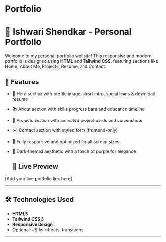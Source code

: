 
# Portfolio
# 💼 Ishwari Shendkar - Personal Portfolio

Welcome to my personal portfolio website! This responsive and modern portfolio is designed using **HTML** and **Tailwind CSS**, featuring sections like Home, About Me, Projects, Resume, and Contact.



## 🚀 Features

- 🎯 Hero section with profile image, short intro, social icons & download resume
- 📚 About section with skills progress bars and education timeline
- 🧠 Projects section with animated project cards and screenshots
- ✉️ Contact section with styled form (frontend-only)
- 📱 Fully responsive and optimized for all screen sizes
- 🌙 Dark-themed aesthetic with a touch of purple for elegance

  ## 🔮 Live Preview
[Add your live portfolio link here]

---

## 🛠️ Technologies Used

- **HTML5**
- **Tailwind CSS 3**
- **Responsive Design**
- Optional: JS for effects, transitions

---
